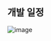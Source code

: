 ## 개발 일정
![image](https://user-images.githubusercontent.com/68984380/150292877-38f682fa-06c2-4bc7-9838-df123183491d.png)
